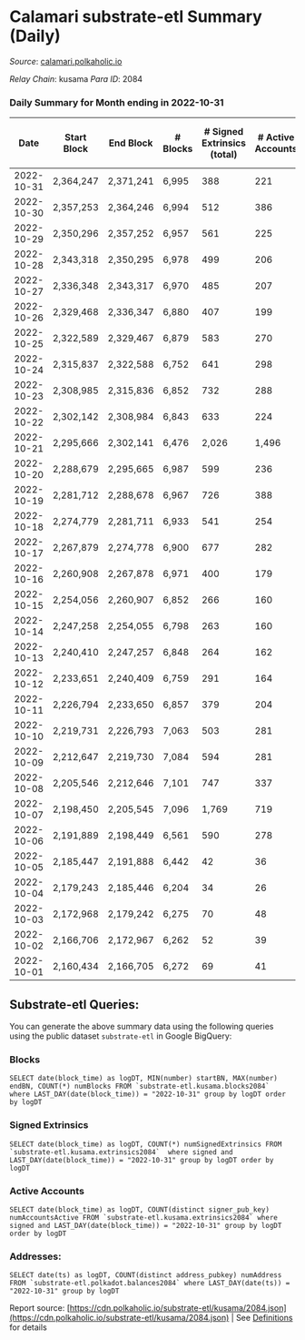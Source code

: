 # Calamari substrate-etl Summary (Daily)

_Source_: [calamari.polkaholic.io](https://calamari.polkaholic.io)

*Relay Chain*: kusama
*Para ID*: 2084



### Daily Summary for Month ending in 2022-10-31


| Date | Start Block | End Block | # Blocks | # Signed Extrinsics (total) | # Active Accounts | # Passive | # New | # Addresses with Balances | # Events | # Transfers | # XCM Transfers In | # XCM Transfers Out |
| ---- | ----------- | --------- | -------- | --------------------------- | ----------------- | --------- | ----- | ------------------------- | -------- | ----------- | ------------------ | ------------------- |
| 2022-10-31 | 2,364,247 | 2,371,241 | 6,995  | 388 | 221 |  |  | 28,703 | 39,049 | 106 ($17,164.73) | 4 ($165.54) | 2 ($17.18) |
| 2022-10-30 | 2,357,253 | 2,364,246 | 6,994  | 512 | 386 |  |  | 28,677 | 44,864 | 279 ($8,728.01) | 1 ($1.53) | 1 ($50.24) |
| 2022-10-29 | 2,350,296 | 2,357,252 | 6,957  | 561 | 225 |  |  | 28,835 | 44,807 | 256 ($42,842.14) |   | 3 ($2,447.47) |
| 2022-10-28 | 2,343,318 | 2,350,295 | 6,978  | 499 | 206 |  |  |  | 43,995 | 253 ($221,754.45) | 6 ($4,017.05) | 1 ($1.12) |
| 2022-10-27 | 2,336,348 | 2,343,317 | 6,970  | 485 | 207 |  |  |  | 43,409 | 214 ($215,891.85) | 3 ($341.66) |   |
| 2022-10-26 | 2,329,468 | 2,336,347 | 6,880  | 407 | 199 |  |  |  | 41,085 | 116 ($208,065.80) | 1 ($776.53) | 1 ($0.003) |
| 2022-10-25 | 2,322,589 | 2,329,467 | 6,879  | 583 | 270 |  |  |  | 42,417 | 177 ($99,514.84) | 3 ($1,022.04) | 5 ($1,155.50) |
| 2022-10-24 | 2,315,837 | 2,322,588 | 6,752  | 641 | 298 |  |  | 28,481 | 37,872 | 286 ($142,674.03) | 3 ($1,951.43) |   |
| 2022-10-23 | 2,308,985 | 2,315,836 | 6,852  | 732 | 288 |  |  | 28,354 | 43,009 | 417 ($50,076.24) | 2 ($413.78) |   |
| 2022-10-22 | 2,302,142 | 2,308,984 | 6,843  | 633 | 224 |  |  | 28,069 | 42,407 | 373 ($35,724.14) | 3 ($391.85) |   |
| 2022-10-21 | 2,295,666 | 2,302,141 | 6,476  | 2,026 | 1,496 |  |  | 27,798 | 50,913 | 1,728 ($24,689.68) | 3 ($178.99) |   |
| 2022-10-20 | 2,288,679 | 2,295,665 | 6,987  | 599 | 236 |  |  |  | 37,816 | 295 ($225,159.91) | 6 ($818.84) | 3 ($16.66) |
| 2022-10-19 | 2,281,712 | 2,288,678 | 6,967  | 726 | 388 |  |  | 27,288 | 42,100 | 271 ($213,038.02) | 5 ($1,271.06) |   |
| 2022-10-18 | 2,274,779 | 2,281,711 | 6,933  | 541 | 254 |  |  |  | 39,830 | 188 ($28,939.24) | 25 ($4,494.93) | 1 ($256.86) |
| 2022-10-17 | 2,267,879 | 2,274,778 | 6,900  | 677 | 282 |  |  |  | 39,708 | 273 ($75,236.19) | 21 ($4,497.15) | 2 ($685.78) |
| 2022-10-16 | 2,260,908 | 2,267,878 | 6,971  | 400 | 179 |  |  | 26,906 | 37,098 | 123 ($222,764.99) | 3 ($123.49) |   |
| 2022-10-15 | 2,254,056 | 2,260,907 | 6,852  | 266 | 160 |  |  |  | 34,876 | 55 ($3,914.40) |   |   |
| 2022-10-14 | 2,247,258 | 2,254,055 | 6,798  | 263 | 160 |  |  | 26,832 | 31,264 | 62 ($208,809.44) |   |   |
| 2022-10-13 | 2,240,410 | 2,247,257 | 6,848  | 264 | 162 |  |  |  | 34,503 | 51 ($212,797.58) | 6 ($1,204.86) |   |
| 2022-10-12 | 2,233,651 | 2,240,409 | 6,759  | 291 | 164 |  |  | 26,797 | 33,470 | 62 ($218,471.52) | 1 ($170.25) |   |
| 2022-10-11 | 2,226,794 | 2,233,650 | 6,857  | 379 | 204 |  |  | 26,788 | 32,469 | 102 ($25,338.65) | 11 ($2,104.50) |   |
| 2022-10-10 | 2,219,731 | 2,226,793 | 7,063  | 503 | 281 |  |  | 26,775 | 32,568 | 153 ($19,010.54) | 1  |   |
| 2022-10-09 | 2,212,647 | 2,219,730 | 7,084  | 594 | 281 |  |  | 26,759 | 33,315 | 165 ($230,077.23) | 1  |   |
| 2022-10-08 | 2,205,546 | 2,212,646 | 7,101  | 747 | 337 |  |  | 26,741 | 33,683 | 233 ($58,119.71) |   |   |
| 2022-10-07 | 2,198,450 | 2,205,545 | 7,096  | 1,769 | 719 |  |  | 26,714 | 35,159 | 489 ($117,586.80) | 5 ($6.79) |   |
| 2022-10-06 | 2,191,889 | 2,198,449 | 6,561  | 590 | 278 |  |  | 26,679 | 24,002 | 124 ($124,081.97) | 7 ($5.23) | 8 ($37.11) |
| 2022-10-05 | 2,185,447 | 2,191,888 | 6,442  | 42 | 36 |  |  | 26,669 | 19,632 | 22 ($4,284.32) | 3 ($18.19) |   |
| 2022-10-04 | 2,179,243 | 2,185,446 | 6,204  | 34 | 26 |  |  | 26,667 | 18,859 | 19 ($30,215.70) |   | 1 ($181.34) |
| 2022-10-03 | 2,172,968 | 2,179,242 | 6,275  | 70 | 48 |  |  |  | 19,341 | 40 ($40,824.10) | 4 ($285.34) | 1 ($0.09) |
| 2022-10-02 | 2,166,706 | 2,172,967 | 6,262  | 52 | 39 |  |  |  | 19,188 | 31 ($7,264.58) | 7 ($201.81) | 1 ($4.23) |
| 2022-10-01 | 2,160,434 | 2,166,705 | 6,272  | 69 | 41 |  |  |  | 19,322 | 43 ($26,302.15) | 3 ($125.93) | 1 ($1,194.55) |

## Substrate-etl Queries:
You can generate the above summary data using the following queries using the public dataset `substrate-etl` in Google BigQuery:


### Blocks
```
SELECT date(block_time) as logDT, MIN(number) startBN, MAX(number) endBN, COUNT(*) numBlocks FROM `substrate-etl.kusama.blocks2084`  where LAST_DAY(date(block_time)) = "2022-10-31" group by logDT order by logDT
```


### Signed Extrinsics
```
SELECT date(block_time) as logDT, COUNT(*) numSignedExtrinsics FROM `substrate-etl.kusama.extrinsics2084`  where signed and LAST_DAY(date(block_time)) = "2022-10-31" group by logDT order by logDT
```


### Active Accounts
```
SELECT date(block_time) as logDT, COUNT(distinct signer_pub_key) numAccountsActive FROM `substrate-etl.kusama.extrinsics2084` where signed and LAST_DAY(date(block_time)) = "2022-10-31" group by logDT order by logDT
```


### Addresses:
```
SELECT date(ts) as logDT, COUNT(distinct address_pubkey) numAddress FROM `substrate-etl.polkadot.balances2084` where LAST_DAY(date(ts)) = "2022-10-31" group by logDT
```



Report source: [https://cdn.polkaholic.io/substrate-etl/kusama/2084.json](https://cdn.polkaholic.io/substrate-etl/kusama/2084.json) | See [Definitions](/DEFINITIONS.md) for details
